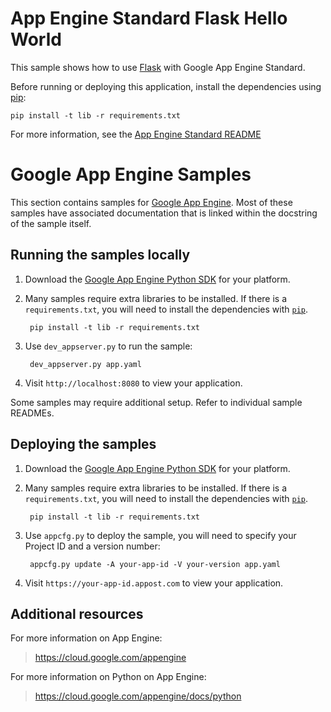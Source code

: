 # App Engine Standard Flask Hello World

This sample shows how to use [Flask](http://flask.pocoo.org/) with Google App
Engine Standard.

Before running or deploying this application, install the dependencies using
[pip](http://pip.readthedocs.io/en/stable/):

    pip install -t lib -r requirements.txt

For more information, see the [App Engine Standard README](../../README.md)


# Google App Engine Samples

This section contains samples for [Google App Engine](https://cloud.google.com/appengine). Most of these samples have associated documentation that is linked
within the docstring of the sample itself.

## Running the samples locally

1. Download the [Google App Engine Python SDK](https://cloud.google.com/appengine/downloads) for your platform.
2. Many samples require extra libraries to be installed. If there is a `requirements.txt`, you will need to install the dependencies with [`pip`](pip.readthedocs.org).

        pip install -t lib -r requirements.txt

3. Use `dev_appserver.py` to run the sample:

        dev_appserver.py app.yaml

4. Visit `http://localhost:8080` to view your application.

Some samples may require additional setup. Refer to individual sample READMEs.

## Deploying the samples

1. Download the [Google App Engine Python SDK](https://cloud.google.com/appengine/downloads) for your platform.
2. Many samples require extra libraries to be installed. If there is a `requirements.txt`, you will need to install the dependencies with [`pip`](pip.readthedocs.org).

        pip install -t lib -r requirements.txt

3. Use `appcfg.py` to deploy the sample, you will need to specify your Project ID and a version number:

        appcfg.py update -A your-app-id -V your-version app.yaml

4. Visit `https://your-app-id.appost.com` to view your application.

## Additional resources

For more information on App Engine:

> https://cloud.google.com/appengine

For more information on Python on App Engine:

> https://cloud.google.com/appengine/docs/python
